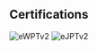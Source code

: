 ## Certifications

![eWPTv2](https://api.accredible.com/v1/frontend/credential_website_embed_image/badge/118275327) ![eJPTv2](https://api.accredible.com/v1/frontend/credential_website_embed_image/badge/111771873)
